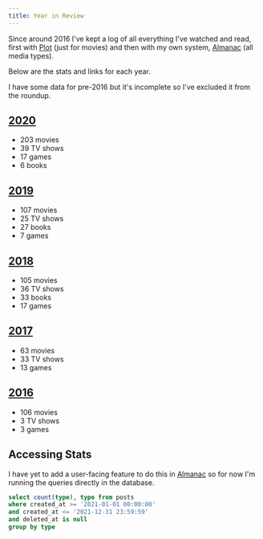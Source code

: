 ```yaml
---
title: Year in Review
---
```


Since around 2016 I've kept a log of all everything I've watched and read, first with [Plot](http://plotapp.io) (just for movies) and then with my own system, [Almanac](/projects/almanac) (all media types).

Below are the stats and links for each year.

I have some data for pre-2016 but it's incomplete so I've excluded it from the roundup.

## [2020](https://almanac.rknight.me/2020)

- 203 movies
- 39 TV shows
- 17 games
- 6 books

## [2019](https://almanac.rknight.me/2019)

- 107 movies
- 25 TV shows
- 27 books
- 7 games

## [2018](https://almanac.rknight.me/2018)

- 105 movies
- 36 TV shows
- 33 books
- 17 games

## [2017](https://almanac.rknight.me/2017)

- 63 movies
- 33 TV shows
- 13 games

## [2016](https://almanac.rknight.me/2016)

- 106 movies
- 3 TV shows
- 3 games

## Accessing Stats

I have yet to add a user-facing feature to do this in [Almanac](/projects/almanac) so for now I'm running the queries directly in the database.

```sql
select count(type), type from posts
where created_at >= '2021-01-01 00:00:00'
and created_at <= '2021-12-31 23:59:59'
and deleted_at is null
group by type
```